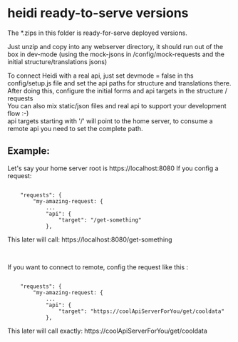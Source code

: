 # heidi ready-to-serve versions

The *.zips in this folder is ready-for-serve deployed versions.<br />

Just unzip and copy into any webserver directory, it should run out of the box in dev-mode (using the mock-jsons in /config/mock-requests and the initial structure/translations jsons)

To connect Heidi with a real api, just set devmode = false in ths config/setup.js file and set the api paths for structure and translations there.<br />
After doing this, configure the initial forms and api targets in the structure / requests<br />
You can also mix static/json files and real api to support your development flow :-)
<br />
api targets starting with '/' will point to the home server, to consume a remote api you need to set the complete path.

<h2>Example:</h2>
Let's say your home server root is https://localhost:8080
If you config a request:

<pre><code>
    "requests": {
        "my-amazing-request: {
            ...
            "api": {
                "target": "/get-something"
            },
</code></pre>

This later will call: https://localhost:8080/get-something

<br />

If you want to connect to remote, config the request like this :

<pre><code>
    "requests": {
        "my-amazing-request: {
            ...
            "api": {
                "target": "https://coolApiServerForYou/get/cooldata"
            },
</code></pre>

This later will call exactly: https://coolApiServerForYou/get/cooldata

  
